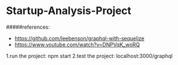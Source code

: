 # Startup-Analysis-Project

#####references:
- https://github.com/leebenson/graphql-with-sequelize
- https://www.youtube.com/watch?v=DNPVqK_woRQ

1.run the project: npm start
2.test the project: localhost:3000/graphql 
